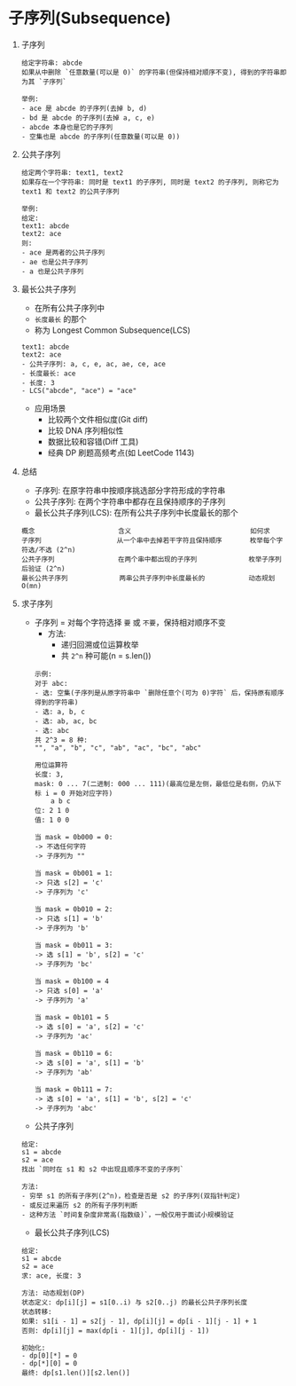 # 子序列(Subsequence)

1. 子序列
   ```text
   给定字符串: abcde
   如果从中删除 `任意数量(可以是 0)` 的字符串(但保持相对顺序不变), 得到的字符串即为其 `子序列`
   
   举例:
   - ace 是 abcde 的子序列(去掉 b, d)
   - bd 是 abcde 的子序列(去掉 a, c, e)
   - abcde 本身也是它的子序列
   - 空集也是 abcde 的子序列(任意数量(可以是 0))
   ```
   
2. 公共子序列
   ```text
   给定两个字符串: text1, text2
   如果存在一个字符串: 同时是 text1 的子序列, 同时是 text2 的子序列, 则称它为 text1 和 text2 的公共子序列
   
   举例:
   给定:
   text1: abcde
   text2: ace
   则: 
   - ace 是两者的公共子序列
   - ae 也是公共子序列
   - a 也是公共子序列
   ```
   
3. 最长公共子序列
   - 在所有公共子序列中
   - `长度最长` 的那个
   - 称为 Longest Common Subsequence(LCS)
   ```text
   text1: abcde
   text2: ace
   - 公共子序列: a, c, e, ac, ae, ce, ace
   - 长度最长: ace
   - 长度: 3
   - LCS("abcde", "ace") = "ace"
   ```
   - 应用场景
     - 比较两个文件相似度(Git diff)
     - 比较 DNA 序列相似性
     - 数据比较和容错(Diff 工具)
     - 经典 DP 刷题高频考点(如 LeetCode 1143)
   
4. 总结
   - 子序列: 在原字符串中按顺序挑选部分字符形成的字符串
   - 公共子序列: 在两个字符串中都存在且保持顺序的子序列
   - 最长公共子序列(LCS): 在所有公共子序列中长度最长的那个
   ```text
   概念                     含义                              如何求
   子序列                   从一个串中去掉若干字符且保持顺序       枚举每个字符选/不选 (2^n)
   公共子序列                在两个串中都出现的子序列             枚举子序列后验证 (2^n)
   最长公共子序列             两串公共子序列中长度最长的           动态规划 O(mn)
   ```

5. 求子序列
   - 子序列 = 对每个字符选择 `要` 或 `不要`，保持相对顺序不变
     - 方法:
       - 递归回溯或位运算枚举
       - 共 `2^n` 种可能(n = s.len())
     ```text
     示例:
     对于 abc: 
     - 选: 空集(子序列是从原字符串中 `删除任意个(可为 0)字符` 后，保持原有顺序得到的字符串)
     - 选: a, b, c
     - 选: ab, ac, bc
     - 选: abc
     共 2^3 = 8 种: 
     "", "a", "b", "c", "ab", "ac", "bc", "abc"
     
     用位运算符
     长度: 3,
     mask: 0 ... 7(二进制: 000 ... 111)(最高位是左侧，最低位是右侧，仍从下标 i = 0 开始对应字符)
         a b c
     位: 2 1 0
     值: 1 0 0

     当 mask = 0b000 = 0:
     -> 不选任何字符
     -> 子序列为 ""
     
     当 mask = 0b001 = 1:
     -> 只选 s[2] = 'c'
     -> 子序列为 'c'  
     
     当 mask = 0b010 = 2:
     -> 只选 s[1] = 'b'
     -> 子序列为 'b'  
     
     当 mask = 0b011 = 3:
     -> 选 s[1] = 'b', s[2] = 'c'
     -> 子序列为 'bc'
     
     当 mask = 0b100 = 4
     -> 只选 s[0] = 'a'
     -> 子序列为 'a'
     
     当 mask = 0b101 = 5
     -> 选 s[0] = 'a', s[2] = 'c'
     -> 子序列为 'ac'
     
     当 mask = 0b110 = 6:
     -> 选 s[0] = 'a', s[1] = 'b'
     -> 子序列为 'ab'
     
     当 mask = 0b111 = 7:
     -> 选 s[0] = 'a', s[1] = 'b', s[2] = 'c'
     -> 子序列为 'abc'
     ```
   - 公共子序列   
   ```text
   给定:
   s1 = abcde
   s2 = ace
   找出 `同时在 s1 和 s2 中出现且顺序不变的子序列`
   
   方法:
   - 穷举 s1 的所有子序列(2^n)，检查是否是 s2 的子序列(双指针判定)
   - 或反过来遍历 s2 的所有子序列判断
   - 这种方法 `时间复杂度非常高(指数级)`，一般仅用于面试小规模验证
   ```
   - 最长公共子序列(LCS)
   ```text
   给定:
   s1 = abcde
   s2 = ace
   求: ace, 长度: 3
   
   方法: 动态规划(DP)
   状态定义: dp[i][j] = s1[0..i) 与 s2[0..j) 的最长公共子序列长度
   状态转移:
   如果: s1[i - 1] = s2[j - 1], dp[i][j] = dp[i - 1][j - 1] + 1
   否则: dp[i][j] = max(dp[i - 1][j], dp[i][j - 1])
   
   初始化: 
   - dp[0][*] = 0
   - dp[*][0] = 0
   最终: dp[s1.len()][s2.len()]
   ```
